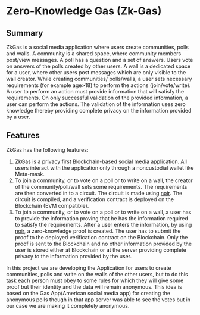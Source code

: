 # Zero-Knowledge Gas (Zk-Gas)
## Summary
ZkGas is a social media application where users create communities, polls and walls. 
A community is a shared space, where community members post/view messages. A poll has a question and a set of answers. Users vote on answers of the polls created by other users. A wall is a dedicated space for a user, where other users post messages which are only visible to the wall creator. While creating communities/ polls/walls, a user sets necessary requirements (for example age>18) to perform the actions (join/vote/write). A user to perform an action must provide information that will satisfy the requirements. On only successful validation of the provided information, a user can perform the actions. The validation of the information uses zero knowledge thereby providing complete privacy on the information provided by a user. 
## Features
ZkGas has the following features:
1. ZkGas is a privacy first Blockchain-based social media application. All users interact with the application only through a noncustodial wallet like Meta-mask.
2. To join a community, or to vote on a poll or to write on a wall, the creator of the community/poll/wall sets some requirements. The requirements are then converted in to a circuit. The circuit is made using [noir](https://noir-lang.org/). The circuit is compiled, and a verification contract is deployed on the Blockchain (EVM compatible).
3. To join a community, or to vote on a poll or to write on a wall, a user has to provide the information proving that he has the information required to satisfy the requirements. After a user enters the information, by using [noir](https://noir-lang.org/), a zero-knowledge proof is created. The user has to submit the proof to the deployed verification contract on the Blockchain. Only the proof is sent to the Blockchain and no other information provided by the user is stored either at Blockchain or at the server providing complete privacy to the information provided by the user.


In this project we are developing the Application for users to create communities, polls and write on the walls of the other users, but to do this task each person must obey to some rules for which they will give some proof but their identity and the data will remain anonymous. This idea is based on the Gas App(American social media app) for creating the anonymous polls though in that app server was able to see the votes but in our case we are making it completely anonymous.
